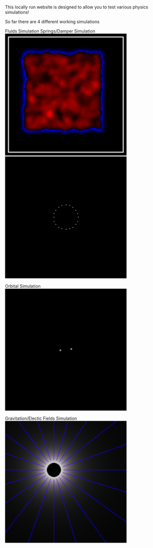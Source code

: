 This locally run website is designed to allow you to test various physics simulations!

So far there are 4 different working simulations

Fluids Simulation                                         Springs/Damper Simulation<br>
<img src="https://github.com/TheWeeWum/PhysicsWebsite/blob/main/WEB/static/Images/fluid.gif" alt="Fluids GIF" width="400"/>  <img src="https://github.com/TheWeeWum/PhysicsWebsite/blob/main/WEB/static/Images/bounce.gif" alt="Bouncing GIF" width="400"/>

Orbital Simulation<br>
<img src="https://github.com/TheWeeWum/PhysicsWebsite/blob/main/WEB/static/Images/orbit.gif" alt="Orbits GIF" width="400"/>

Gravitation/Electic Fields Simulation<br>
<img src="https://github.com/TheWeeWum/PhysicsWebsite/blob/main/WEB/static/Images/gravsim.png" alt="Field PNG" width="400"/>
